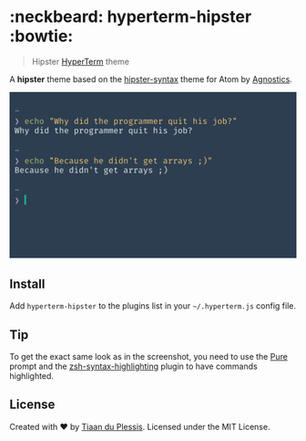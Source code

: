 # :neckbeard: hyperterm-hipster :bowtie:

> Hipster [HyperTerm](https://hyperterm.org) theme

A **hipster** theme based on the [hipster-syntax](https://github.com/Agnostics/hipster-syntax) theme for Atom by [Agnostics](https://github.com/Agnostics).


<p text-align="center">
  <img src="screenshot.png"/>
</p>

## Install
Add `hyperterm-hipster` to the plugins list in your `~/.hyperterm.js` config file.


## Tip
To get the exact same look as in the screenshot, you need to use the [Pure](https://github.com/sindresorhus/pure) prompt and the [zsh-syntax-highlighting](https://github.com/zsh-users/zsh-syntax-highlighting) plugin to have commands highlighted.


## License
Created with ♥ by [Tiaan du Plessis](https://github.com/mightyCrow). Licensed under the MIT License.
